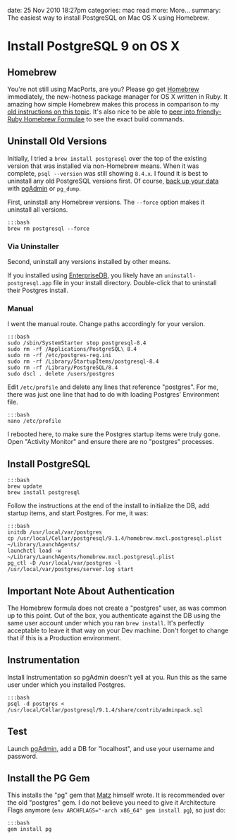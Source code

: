 date: 25 Nov 2010 18:27pm
categories: mac
read more: More&#8230;
summary: The easiest way to install PostgreSQL on Mac OS X using Homebrew.

# Install PostgreSQL 9 on OS X

## Homebrew

You're not still using MacPorts, are you?  Please go get [Homebrew](http://mxcl.github.com/homebrew/ "Homebrew") immediately, the new-hotness package manager for OS X written in Ruby.  It amazing how simple Homebrew makes this process in comparison to my [old instructions on this topic](/2009/3/20/install-upgrade-php-apache-postgresql-on-mac-os-x-10-5-leopard "Install / Upgrade PHP, Apache, PostgreSQL on Mac OS X 10.5 Leopard").  It's also nice to be able to [peer into friendly-Ruby Homebrew Formulae](https://github.com/mxcl/homebrew/blob/master/Library/Formula/postgresql.rb) to see the exact build commands.

## Uninstall Old Versions

Initially, I tried a `brew install postgresql` over the top of the existing version that was installed via non-Homebrew means.  When it was complete, `psql --version` was still showing `8.4.x`.  I found it is best to uninstall any old PostgreSQL versions first.  Of course, [back up your data](http://www.postgresql.org/docs/8.4/interactive/backup.html "PostgreSQL 8.4.5 Documentation - Backup and Restore") with [pgAdmin](http://pgadmin.org/ "pgAdmin III") or `pg_dump`.

First, uninstall any Homebrew versions.  The `--force` option makes it uninstall all versions.

    :::bash
    brew rm postgresql --force

### Via Uninstaller

Second, uninstall any versions installed by other means.

If you installed using [EnterpriseDB](http://www.enterprisedb.com/ "EnterpriseDB"), you likely have an `uninstall-postgresql.app` file in your install directory.  Double-click that to uninstall their Postgres install.

### Manual

I went the manual route.  Change paths accordingly for your version.

    :::bash
    sudo /sbin/SystemStarter stop postgresql-8.4
    sudo rm -rf /Applications/PostgreSQL\ 8.4
    sudo rm -rf /etc/postgres-reg.ini
    sudo rm -rf /Library/StartupItems/postgresql-8.4
    sudo rm -rf /Library/PostgreSQL/8.4
    sudo dscl . delete /users/postgres

Edit `/etc/profile` and delete any lines that reference "postgres".  For me, there was just one line that had to do with loading Postgres' Environment file.

    :::bash
    nano /etc/profile

I rebooted here, to make sure the Postgres startup items were truly gone.  Open "Activity Monitor" and ensure there are no "postgres" processes.

## Install PostgreSQL

    :::bash
    brew update
    brew install postgresql

Follow the instructions at the end of the install to initialize the DB, add startup items, and start Postgres.  For me, it was:

    :::bash
    initdb /usr/local/var/postgres
    cp /usr/local/Cellar/postgresql/9.1.4/homebrew.mxcl.postgresql.plist ~/Library/LaunchAgents/
    launchctl load -w ~/Library/LaunchAgents/homebrew.mxcl.postgresql.plist
    pg_ctl -D /usr/local/var/postgres -l /usr/local/var/postgres/server.log start

## Important Note About Authentication

The Homebrew formula does not create a "postgres" user, as was common up to this point.  Out of the box, you authenticate against the DB using the same user account under which you ran `brew install`.  It's perfectly acceptable to leave it that way on your Dev machine.  Don't forget to change that if this is a Production environment.

## Instrumentation

Install Instrumentation so pgAdmin doesn't yell at you.  Run this as the same user under which you installed Postgres.

    :::bash
    psql -d postgres < /usr/local/Cellar/postgresql/9.1.4/share/contrib/adminpack.sql

## Test

Launch [pgAdmin](http://pgadmin.org/), add a DB for "localhost", and use your username and password.

## Install the PG Gem

This installs the "pg" gem that [Matz](http://en.wikipedia.org/wiki/Yukihiro_Matsumoto "Yukihiro Matsumoto") himself wrote.  It is recommended over the old "postgres" gem.  I do not believe you need to give it Architecture Flags anymore (`env ARCHFLAGS="-arch x86_64" gem install pg`), so just do:

    :::bash
    gem install pg

